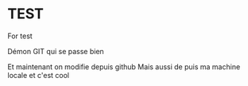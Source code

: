 # TEST
For test

Démon GIT qui se passe bien

Et maintenant on modifie depuis github
Mais aussi de puis ma machine locale et c'est cool
